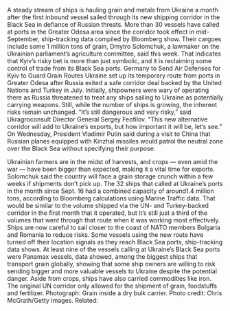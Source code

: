 A steady stream of ships is hauling grain and metals from Ukraine a month after the first inbound vessel sailed through its new shipping corridor in the Black Sea in defiance of Russian threats.
More than 30 vessels have called at ports in the Greater Odesa area since the corridor took effect in mid-September, ship-tracking data compiled by Bloomberg show. Their cargoes include some 1 million tons of grain, Dmytro Solomchuk, a lawmaker on the Ukrainian parliament’s agriculture committee, said this week.
That indicates that Kyiv’s risky bet is more than just symbolic, and it is reclaiming some control of trade from its Black Sea ports.
Germany to Send Air Defenses for Kyiv to Guard Grain Routes
Ukraine set up its temporary route from ports in Greater Odesa after Russia exited a safe corridor deal backed by the United Nations and Turkey in July. Initially, shipowners were wary of operating there as Russia threatened to treat any ships sailing to Ukraine as potentially carrying weapons.
Still, while the number of ships is growing, the inherent risks remain unchanged.
“It’s still dangerous and very risky,” said Ukragroconsult Director General Sergey Feofilov. “This new alternative corridor will add to Ukraine’s exports, but how important it will be, let’s see.”
On Wednesday, President Vladimir Putin said during a visit to China that Russian planes equipped with Kinzhal missiles would patrol the neutral zone over the Black Sea without specifying their purpose.

Ukrainian farmers are in the midst of harvests, and crops — even amid the war — have been bigger than expected, making it a vital time for exports. Solomchuk said the country will face a grain storage crunch within a few weeks if shipments don’t pick up.
The 32 ships that called at Ukraine’s ports in the month since Sept. 16 had a combined capacity of around1.4 million tons, according to Bloomberg calculations using Marine Traffic data. That would be similar to the volume shipped via the UN- and Turkey-backed corridor in the first month that it operated, but it’s still just a third of the volumes that went through that route when it was working most effectively.
Ships are now careful to sail closer to the coast of NATO members Bulgaria and Romania to reduce risks. Some vessels using the new route have turned off their location signals as they reach Black Sea ports, ship-tracking data shows.
At least nine of the vessels calling at Ukraine’s Black Sea ports were Panamax vessels, data showed, among the biggest ships that transport grain globally, showing that some ship owners are willing to risk sending bigger and more valuable vessels to Ukraine despite the potential danger.
Aside from crops, ships have also carried commodities like iron. The original UN corridor only allowed for the shipment of grain, foodstuffs and fertilizer.
Photograph: Grain inside a dry bulk carrier. Photo credit: Chris McGrath/Getty Images.
Related: